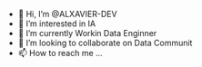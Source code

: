 - 👋 Hi, I’m @ALXAVIER-DEV
- 👀 I’m interested in IA
- 🌱 I’m currently Workin Data Enginner
- 💞️ I’m looking to collaborate on Data Communit
- 📫 How to reach me ...

<!---
ALXAVIER-DEV/ALXAVIER-DEV is a ✨ special ✨ repository because its `README.md` (this file) appears on your GitHub profile.
You can click the Preview link to take a look at your changes.
--->
